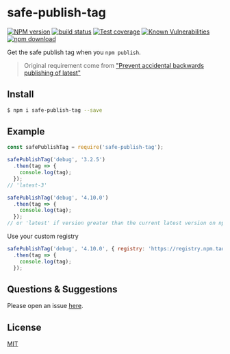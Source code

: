 # safe-publish-tag

[![NPM version][npm-image]][npm-url]
[![build status][travis-image]][travis-url]
[![Test coverage][codecov-image]][codecov-url]
[![Known Vulnerabilities][snyk-image]][snyk-url]
[![npm download][download-image]][download-url]

[npm-image]: https://img.shields.io/npm/v/safe-publish-tag.svg?style=flat-square
[npm-url]: https://npmjs.com/package/safe-publish-tag
[travis-image]: https://img.shields.io/travis/cnpm/safe-publish-tag.svg?style=flat-square
[travis-url]: https://travis-ci.org/cnpm/safe-publish-tag
[codecov-image]: https://img.shields.io/codecov/c/github/cnpm/safe-publish-tag.svg?style=flat-square
[codecov-url]: https://codecov.io/github/cnpm/safe-publish-tag?branch=master
[snyk-image]: https://snyk.io/test/npm/safe-publish-tag/badge.svg?style=flat-square
[snyk-url]: https://snyk.io/test/npm/safe-publish-tag
[download-image]: https://img.shields.io/npm/dm/safe-publish-tag.svg?style=flat-square
[download-url]: https://npmjs.com/package/safe-publish-tag

Get the safe publish tag when you `npm publish`.

> Original requirement come from ["Prevent accidental backwards publishing of latest"](https://npm.community/t/prevent-accidental-backwards-publishing-of-latest/2118)

## Install

```bash
$ npm i safe-publish-tag --save
```

## Example

```js
const safePublishTag = require('safe-publish-tag');

safePublishTag('debug', '3.2.5')
  .then(tag => {
    console.log(tag);
  });
// 'latest-3'

safePublishTag('debug', '4.10.0')
  .then(tag => {
    console.log(tag);
  });
// or 'latest' if version greater than the current latest version on npm
```

Use your custom registry

```js
safePublishTag('debug', '4.10.0', { registry: 'https://registry.npm.taobao.org' })
  .then(tag => {
    console.log(tag);
  });
```

## Questions & Suggestions

Please open an issue [here](https://github.com/cnpm/cnpm/issues).

## License

[MIT](LICENSE)
